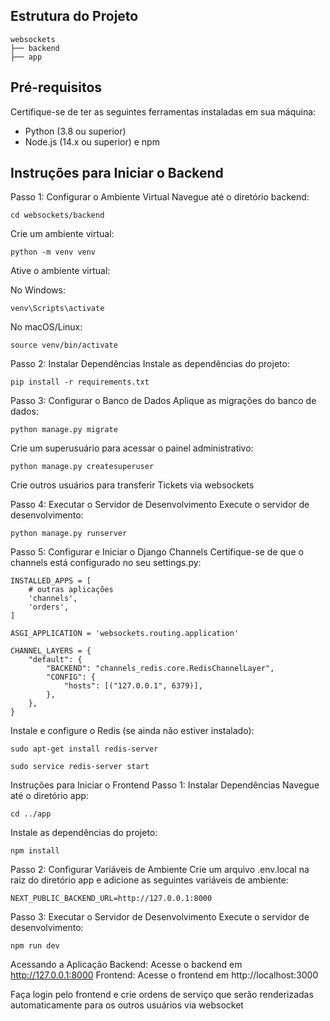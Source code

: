 ## Estrutura do Projeto
```
websockets
├── backend
├── app
```

## Pré-requisitos
Certifique-se de ter as seguintes ferramentas instaladas em sua máquina:

* Python (3.8 ou superior)
* Node.js (14.x ou superior) e npm

## Instruções para Iniciar o Backend
Passo 1: Configurar o Ambiente Virtual
Navegue até o diretório backend:

```
cd websockets/backend
```

Crie um ambiente virtual:

```
python -m venv venv
```

Ative o ambiente virtual:

No Windows:
```
venv\Scripts\activate
```
No macOS/Linux:
```
source venv/bin/activate
```

Passo 2: Instalar Dependências
Instale as dependências do projeto:
```
pip install -r requirements.txt
```

Passo 3: Configurar o Banco de Dados
Aplique as migrações do banco de dados:

```
python manage.py migrate
```

Crie um superusuário para acessar o painel administrativo:
```
python manage.py createsuperuser
```
Crie outros usuários para transferir Tickets via websockets

Passo 4: Executar o Servidor de Desenvolvimento
Execute o servidor de desenvolvimento:
```
python manage.py runserver
```
Passo 5: Configurar e Iniciar o Django Channels
Certifique-se de que o channels está configurado no seu settings.py:

```
INSTALLED_APPS = [
    # outras aplicações
    'channels',
    'orders',
]
```
```
ASGI_APPLICATION = 'websockets.routing.application'
```
```
CHANNEL_LAYERS = {
    "default": {
        "BACKEND": "channels_redis.core.RedisChannelLayer",
        "CONFIG": {
            "hosts": [("127.0.0.1", 6379)],
        },
    },
}
```
Instale e configure o Redis (se ainda não estiver instalado):

```
sudo apt-get install redis-server
```
```
sudo service redis-server start
```

Instruções para Iniciar o Frontend
Passo 1: Instalar Dependências
Navegue até o diretório app:

```
cd ../app
```
Instale as dependências do projeto:

```
npm install
```

Passo 2: Configurar Variáveis de Ambiente
Crie um arquivo .env.local na raiz do diretório app e adicione as seguintes variáveis de ambiente:
```
NEXT_PUBLIC_BACKEND_URL=http://127.0.0.1:8000
```
Passo 3: Executar o Servidor de Desenvolvimento
Execute o servidor de desenvolvimento:
```
npm run dev
```

Acessando a Aplicação
Backend: Acesse o backend em http://127.0.0.1:8000
Frontend: Acesse o frontend em http://localhost:3000


Faça login pelo frontend e crie ordens de serviço que serão renderizadas automaticamente para os outros usuários via websocket